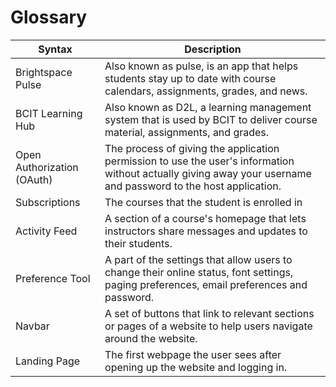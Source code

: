 # Glossary

| **Syntax**                 | **Description**                                                                                                                                                 |
| -------------------------- | --------------------------------------------------------------------------------------------------------------------------------------------------------------- |
| Brightspace Pulse          | Also known as pulse, is an app that helps students stay up to date with course calendars, assignments, grades, and news.                                        |
| BCIT Learning Hub          | Also known as D2L, a learning management system that is used by BCIT to deliver course material, assignments, and grades.                                       |
| Open Authorization (OAuth) | The process of giving the application permission to use the user's information without actually giving away your username and password to the host application. |
| Subscriptions              | The courses that the student is enrolled in                                                                                                                     |
| Activity Feed              | A section of a course's homepage that lets instructors share messages and updates to their students.                                                            |
| Preference Tool            | A part of the settings that allow users to change their online status, font settings, paging preferences, email preferences and password.                       |
| Navbar                     | A set of buttons that link to relevant sections or pages of a website to help users navigate around the website.                                                |
| Landing Page               | The first webpage the user sees after opening up the website and logging in.                                                                                    |
